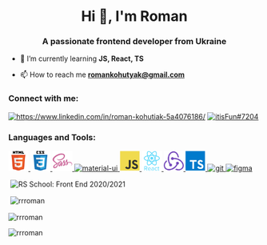 <h1 align="center">Hi 👋, I'm Roman</h1>
<h3 align="center">A passionate frontend developer from Ukraine</h3>

- 🌱 I’m currently learning **JS, React, TS**

- 📫 How to reach me **romankohutyak@gmail.com**

<h3 align="left">Connect with me:</h3>
<p align="left">
<a href="https://www.linkedin.com/in/roman-kohutiak-5a4076186/" target="blank"><img align="center" src="https://cdn.jsdelivr.net/npm/simple-icons@3.0.1/icons/linkedin.svg" alt="https://www.linkedin.com/in/roman-kohutiak-5a4076186/" height="30" width="40" /></a>
<a href="https://discordapp.com/users/179650257800396801/" target="blank"><img align="center" src="https://cdn.jsdelivr.net/npm/simple-icons@3.0.1/icons/discord.svg" alt="itisFun#7204" height="30" width="40" /></a>
</p>

<h3 align="left">Languages and Tools:</h3>
<p align="left"> 
  <a href="https://www.w3.org/html/" target="_blank"> <img src="https://raw.githubusercontent.com/devicons/devicon/master/icons/html5/html5-original-wordmark.svg" alt="html5" width="40" height="40"/> </a>
  <a href="https://www.w3schools.com/css/" target="_blank"> <img src="https://raw.githubusercontent.com/devicons/devicon/master/icons/css3/css3-original-wordmark.svg" alt="css3" width="40" height="40"/> </a> 
  <a href="https://sass-lang.com" target="_blank"> <img src="https://raw.githubusercontent.com/devicons/devicon/master/icons/sass/sass-original.svg" alt="sass" width="40" height="40"/> </a> 
  <a href="https://material-ui.com/" target="_blank"> <img src="https://material-ui.com/static/logo_raw.svg" alt="material-ui" width="40" height="40"/> </a>
  <a href="https://developer.mozilla.org/en-US/docs/Web/JavaScript" target="_blank"> <img src="https://raw.githubusercontent.com/devicons/devicon/master/icons/javascript/javascript-original.svg" alt="javascript" width="40" height="40"/> </a>
  <a href="https://reactjs.org/" target="_blank"> <img src="https://raw.githubusercontent.com/devicons/devicon/master/icons/react/react-original-wordmark.svg" alt="react" width="40" height="40"/> </a>
  <a href="https://redux.js.org" target="_blank"> <img src="https://raw.githubusercontent.com/devicons/devicon/master/icons/redux/redux-original.svg" alt="redux" width="40" height="40"/> </a>
  <a href="https://www.typescriptlang.org/" target="_blank"> <img src="https://raw.githubusercontent.com/devicons/devicon/master/icons/typescript/typescript-original.svg" alt="typescript" width="40" height="40"/> </a>
  <a href="https://git-scm.com/" target="_blank"> <img src="https://www.vectorlogo.zone/logos/git-scm/git-scm-icon.svg" alt="git" width="40" height="40"/> </a> 
  <a href="https://www.figma.com/" target="_blank"> <img src="https://www.vectorlogo.zone/logos/figma/figma-icon.svg" alt="figma" width="40" height="40"/> </a> 
</p>


<p>&nbsp;<img align="center" src="https://rrroman.github.io/certificates/images/certificate-rs-front-end-2020-2021.png" alt="RS School: Front End 2020/2021" width="500" height="350" /></p>

<p>&nbsp;<img align="center" src="https://github-readme-stats.vercel.app/api?username=rrroman&show_icons=true&locale=en" alt="rrroman" /></p>

<p><img align="center" src="https://github-readme-streak-stats.herokuapp.com/?user=rrroman&" alt="rrroman" /></p>
<p align="left"> <img src="https://komarev.com/ghpvc/?username=rrroman&label=Profile%20views&color=0e75b6&style=flat" alt="rrroman" /> </p>

